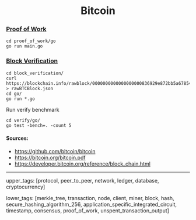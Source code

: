 <h1 align="center">Bitcoin</h1>

### [Proof of Work](./proof_of_work)
```
cd proof_of_work/go
go run main.go
```

### [Block Verification](./block_verification)
```
cd block_verification/
curl https://blockchain.info/rawblock/0000000000000000000836929e872bb5a678546b0a19900b974c206c338f0947 > rawBTCBlock.json
cd go/
go run *.go
```

Run verify benchmark
```
cd verify/go/
go test -bench=. -count 5
```


#### Sources:
- https://github.com/bitcoin/bitcoin
- https://bitcoin.org/bitcoin.pdf
- https://developer.bitcoin.org/reference/block_chain.html

---
upper_tags: [protocol, peer_to_peer, network, ledger, database, cryptocurrency]

lower_tags: [merkle_tree, transaction, node, client, miner, block, hash, secure_hashing_algorithm_256, application_specific_integrated_circuit, timestamp, consensus, proof_of_work, unspent_transaction_output]